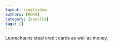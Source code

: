 ```yaml
---
layout: singleidea
authors: [RGRN]
category: [vanilla]
tags: []
---
```

Leprechauns steal credit cards as well as money.
